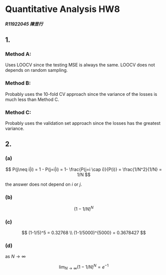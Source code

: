 # Quantitative Analysis HW8

##### R11922045 陳昱行

## 1.

### Method A:

Uses LOOCV since the testing MSE is always the same. LOOCV does not depends on random sampling.

### Method B:

Probably uses the 10-fold CV approach since the variance of the losses is much less than Method C.

### Method C:

Probably uses the validation set approach since the losses has the greatest variance.

## 2.

### (a)

$$
P(j\neq i|i) = 1 - P(j=i|i) = 1- \frac{P(j=i \cap i)}{P(i)} = 
\frac{1/N^2}{1/N} = 1/N
$$

the answer does not depend on $i$ or $j$.

### (b)

$$
(1-1/N)^N
$$

### (c)

$$
(1-1/5)^5 = 0.32768 \\
(1-1/5000)^{5000} = 0.3678427
$$

### (d)

as $N \to \infty$

$$
\lim_{N\to\infty}(1-1/N)^N = e^{-1}
$$
